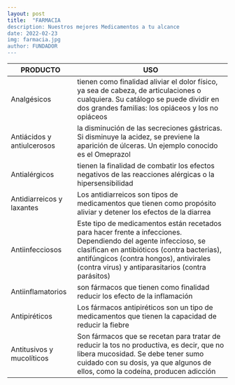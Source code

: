 ```yaml
---
layout: post
title:  "FARMACIA
description: Nuestros mejores Medicamentos a tu alcance 
date: 2022-02-23
img: farmacia.jpg
author: FUNDADOR
---
```




| PRODUCTO   |     USO      |
|-------------|--------------|
|Analgésicos |tienen como finalidad aliviar el dolor físico, ya sea de cabeza, de articulaciones o cualquiera. Su catálogo se puede dividir en dos grandes familias: los opiáceos y los no opiáceos | 
| Antiácidos y antiulcerosos |  la disminución de las secreciones gástricas. Si disminuye la acidez, se previene la aparición de úlceras. Un ejemplo conocido es el Omeprazol |
|Antialérgicos | tienen la finalidad de combatir los efectos negativos de las reacciones alérgicas o la hipersensibilidad |
| Antidiarreicos y laxantes | Los antidiarreicos son tipos de medicamentos que tienen como propósito aliviar y detener los efectos de la diarrea | 
| Antiinfecciosos | Este tipo de medicamentos están recetados para hacer frente a infecciones. Dependiendo del agente infeccioso, se clasifican en antibióticos (contra bacterias), antifúngicos (contra hongos), antivirales (contra virus) y antiparasitarios (contra parásitos) | 
| Antiinflamatorios | son fármacos que tienen como finalidad reducir los efecto de la inflamación | 
| Antipiréticos | Los fármacos antipiréticos son un tipo de medicamentos que tienen la capacidad de reducir la fiebre | 
| Antitusivos y mucolíticos | Son fármacos que se recetan para tratar de reducir la tos no productiva, es decir, que no libera mucosidad. Se debe tener sumo cuidado con su dosis, ya que algunos de ellos, como la codeína, producen adicción | 
